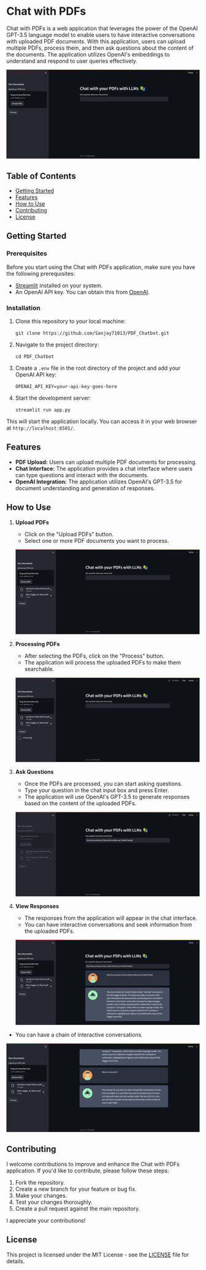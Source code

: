 # Chat with PDFs

Chat with PDFs is a web application that leverages the power of the OpenAI GPT-3.5 language model to enable users to have interactive conversations with uploaded PDF documents. With this application, users can upload multiple PDFs, process them, and then ask questions about the content of the documents. The application utilizes OpenAI's embeddings to understand and respond to user queries effectively.

![Chat with PDFs](/images/1.png)

## Table of Contents
- [Getting Started](#getting-started)
- [Features](#features)
- [How to Use](#how-to-use)
- [Contributing](#contributing)
- [License](#license)

## Getting Started

### Prerequisites

Before you start using the Chat with PDFs application, make sure you have the following prerequisites:

- [Streamlit](https://streamlit.io/) installed on your system.
- An OpenAI API key. You can obtain this from [OpenAI](https://openai.com/).

### Installation

1. Clone this repository to your local machine:

   ```
   git clone https://github.com/Sanjay71013/PDF_Chatbot.git
   ```

2. Navigate to the project directory:

   ```
   cd PDF_Chatbot
   ```

3. Create a `.env` file in the root directory of the project and add your OpenAI API key:

   ```
   OPENAI_API_KEY=your-api-key-goes-here
   ```

4. Start the development server:

   ```
   streamlit run app.py
   ```

This will start the application locally. You can access it in your web browser at `http://localhost:8501/`.

## Features

- **PDF Upload:** Users can upload multiple PDF documents for processing.
- **Chat Interface:** The application provides a chat interface where users can type questions and interact with the documents.
- **OpenAI Integration:** The application utilizes OpenAI's GPT-3.5 for document understanding and generation of responses.

## How to Use

1. **Upload PDFs**

   - Click on the "Upload PDFs" button.
   - Select one or more PDF documents you want to process.

   ![Upload PDFs](/images/2.png)

2. **Processing PDFs**

   - After selecting the PDFs, click on the "Process" button.
   - The application will process the uploaded PDFs to make them searchable.

   ![Processing PDFs](/images/3.png)

3. **Ask Questions**

   - Once the PDFs are processed, you can start asking questions.
   - Type your question in the chat input box and press Enter.
   - The application will use OpenAI's GPT-3.5 to generate responses based on the content of the uploaded PDFs.

   ![Asking Questions](/images/4.png)

4. **View Responses**

   - The responses from the application will appear in the chat interface.
   - You can have interactive conversations and seek information from the uploaded PDFs.

   ![View Responses](/images/5.png)
   
  - You can have a chain of interactive conversations.
    
   ![View Multiple Responses](/images/6.png)

## Contributing

I welcome contributions to improve and enhance the Chat with PDFs application. If you'd like to contribute, please follow these steps:

1. Fork the repository.
2. Create a new branch for your feature or bug fix.
3. Make your changes.
4. Test your changes thoroughly.
5. Create a pull request against the main repository.

I appreciate your contributions!

## License

This project is licensed under the MIT License - see the [LICENSE](LICENSE) file for details.
